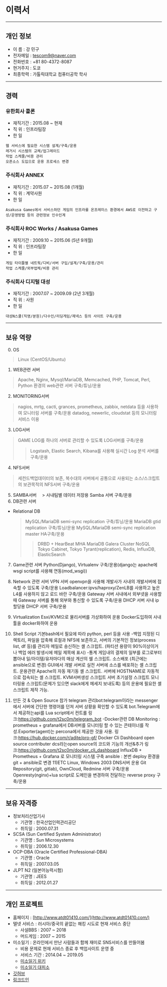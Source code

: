 # 이력서
---
## 개인 정보
- 이   름 : 강 민구
- 전자메일 : tescom9@naver.com
- 전화번호 : +81 80-4372-8087
- 현거주지 : 도쿄
- 최종학력 : 가톨릭대학교 컴퓨터공학 학사
---

## 경력
### 유한회사 콜론
- 재직기간 : 2015.08 ~ 현재
- 직   위 : 인프라팀장
- 한 일
```script
웹 서비스에 필요한 시스템 설계/구축/운용
레거시 시스템의 교체/업그레이드
작업 스케줄/비용 관리
오픈소스 도입으로 운용 프로세스 변경
```

### 주식회사 ANNEX
- 재직기간 : 2015.07 ~ 2015.08 (1개월)
- 직   위 : 계약사원
- 한 일
```script
Asakusa Games에서 서비스하던 게임의 인프라를 온프레미스 환경에서 AWS로 이전하고 구성/운영방법 등의 관련정보 인수인계
```

### 주식회사 ROC Works / Asakusa Games
- 재직기간 : 2009.10 ~ 2015.06 (5년 9개월)
- 직   위 : 인프라팀장
- 한 일
```script
게임 타이틀별 네트웍/디비/서버 구입/설계/구축/운용/관리
작업 스케줄/외부업체/비용 관리
```

### 주식회사 디지털 대성
- 재직기간 : 2007.07 ~ 2009.09 (2년 3개월)
- 직   위 : 사원
- 한 일
```script
대성N스쿨(직영/분원)/다수인/리딩게임/제넥스 등의 사이트 구축/운용
```
---

## 보유 역량
0. OS
  > Linux (CentOS/Ubuntu) 
1. WEB관련 서버
  > Apache, Nginx, Mysql/MariaDB, Memcached, PHP, Tomcat, Perl, Python 환경의 web관련 서버 구축/튜닝/운용
2. MONITORING서버
  > nagios, mrtg, cacti, grances, prometheus, zabbix, netdata 등을 사용하여 모니터링 서버를 구축/운용
  > datadog, newerlic, cloudstat 등의 모니터링 서비스 이용
3. LOG서버
  > GAME LOG를 하나의 서버로 관리할 수 있도록 LOG서버를 구축/운용
  >> Logstash, Elastic Search, Kibana를 사용해 실시간 Log 분석 서버를 구축/운용
4. NFS서버
  > 세컨드백업데이터의 보존, 복수대의 서버에서 공통으로 사용되는 소스/스크립트의 보관목적의 NFS서버 구축/운용
5. SAMBA서버
　> 사내팀별 데이터 저장용 Samba 서버 구축/운용
6. DB관련 서버
  - Relational DB
    > MySQL/MariaDB semi-sync replication 구축/튜닝/운용
    > MariaDB gtid replication 구축/튜닝/운용
    > MySQL/MariaDB semi-sync replication master HA구축/운용
    >> DRBD + HearBeat
    >> MHA
    > MariaDB Galera Cluster
NoSQL 
Tokyo Cabinet, Tokyo Tyrant(replication), Redis, InfluxDB, ElasticSearch
7. Game관련 서버
Python(Django), Virtualenv 구축/운용(django는 apache에 wsgi script를 사용해 연동(mod_wsgi))
8. Network 관련 서버
VPN 서버 openvpn을 사용해 개발사가 사내의 개발서버에 접속할 수 있도록 구축/운용
Loadbalancer:ipvs/haproxy/ZenLB를 사용하고 높은 L4를 사용하지 않고 로드 바란 구축/운용
Gateway 서버 사내에서 외부넷을 사용할 때 Gateway 서버를 통해 외부와 통신할 수 있도록 구축/운용
DHCP 서버 사내 ip 할당용 DHCP 서버 구축/운용
9. Virtualization
Esxi/KVM으로 물리서버를 가상화하여 운용
Docker도입하여 사내 툴을 docker화하여 운용
10. Shell Script
기본bash에서 필요에 따라 python, perl 등을 사용
-백업
지정된 디렉토리, 파일을 압축해 로컬과 NFS에 보존하고, 서버의 기본적인 정보(process list, df 등)를 관리자 메일로 송신하는 셸 스크립트. 
(파티션 용량이 90%이상이거나 백업 에러 발생시에 메일 제목에 표시)
-통계
게임내의 결제의 일부를 로그로부터 뽑아내 일/아이템/유저마다의 매상 계산의 쉘 스크립트.
소스배포 (최근에는 ansible으로 변경)
GUI에서 개발 서버로 실전 서버에 소스를 배포하는 셸 스크립트.
운용관련
Apache의 자동 재기동 셸 스크립트.
서버에 HOSTNAME로 자동적으로 접속되는 셸 스크립트.
KVM서버생성 스크립트
서버 초기설정 스크립트
모니터링용 스크립트(문제가 있으면 slack에게 메세지 보내도록)
등의 운용에 필요한 셸스크립트 제작 가능.

11. 만든 것 & Open Source 참가
telegram 관리bot:telegram이라는 messenger에서 서버에 간단한 명령어를 던져 서버 상황을 확인할 수 있도록 bot.Telegram에서 제공하는api를 Lua script에서 컨트롤
링크:https://github.com/t2sc0m/telegram_bot
-Docker관련
DB Monitoring : prometheus + grafana에서 DB서버를 모니터링 할 수 있는 콘테이너를 작성.Exporter(agent)는 percona에서 제공한 것을 사용.
링크:https://hub.docker.com/r/adite/pro-gf/
Docker Cli Dashboard open source contributer 
dcs라는open source의 코드와 기능의 개선&추가
링크:https://github.com/t2sc0m/docker_cli_dashboard
InfluxDB + Prometheus + Grafana 로 모니터링 시스템 구축
ansible : 본번 deploy 환경을 git + ansible로 변경
11)ETC
Linux, Windows 2003 DNS서버 운용
Git Repository(git, gitlab), OwnCloud, Redmine 서버 구축/운용
Openresty(nginx)+lua script로 도메인을 변경하여 전달하는 reverse proxy 구축/운용
---

## 보유 자격증
- 정보처리산업기사
  - 기관명 : 한국산업인력관리공단
  - 취득일 : 2000.07.31
- SCSA (Sun Certified System Administrator)
  - 기관명 : Sun Microsystems
  - 취득일 : 2006.12.30
- OCP-DBA (Oracle Certified Professional-DBA)
  - 기관명 : Oracle
  - 취득일 : 2007.03.05
- JLPT N2 (일본어능력시험)
  - 기관명 : JEES
  - 취득일 : 2012.01.27
---

## 개인 프로젝트
- 홈페이지 : [http://www.atdt01410.com/](http://www.atdt01410.com/)
- 텔넷 서비스 : 러시아/중국의 끝없는 해킹 시도로 현재 서비스 중단
  - 사설BBS : 2007 ~ 2018
  - 머드게임 : 2007 ~ 2015
- 미소일기 : 온라인에서 만난 사람들과 함께 재미로 SNS서비스를 만들어봄
  - 비용 문제로 현재 서비스 종료 후 백업사이트 운영 중
  - 서비스 기간 : 2014.04 ~ 2019.05
  - [미소일기 위키](https://namu.wiki/w/%EB%AF%B8%EC%86%8C%EC%9D%BC%EA%B8%B0)
  - [미소일기 대피소](http://www.misodiary.net/)
- [깃허브](https://github.com/t2sc0m)
- [링크드인](https://www.linkedin.com/in/tescom/)
